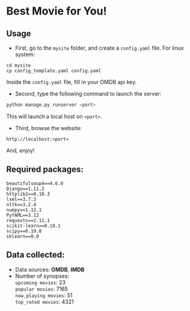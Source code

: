 # Best Movie for You!

## Usage
- First, go to the `mysite` folder, and create a `config.yaml` file. For linux system:
```linux
cd mysite
cp config_template.yaml config.yaml
```
Inside the `config.yaml` file, fill in your OMDB api key.  
- Second, type the following command to launch the server:
```python
python manage.py runserver <port>
```
This will launch a local host on `<port>`.  
- Third, browse the website:
```
http://localhost:<port>
```
And, enjoy!

## Required packages:
```
beautifulsoup4==4.6.0
Django==1.11.2
httplib2==0.10.3
lxml==3.7.3
nltk==3.2.4
numpy==1.12.1
PyYAML==3.12
requests==2.11.1
scikit-learn==0.18.1
scipy==0.19.0
sklearn==0.0
```

## Data collected:
- Data sources: **OMDB**, **IMDB**
- Number of synopses:  
  `upcoming movies`: 23  
  `popular movies`: 7165  
  `now_playing movies`: 51  
  `top_rated movies`: 4321  

